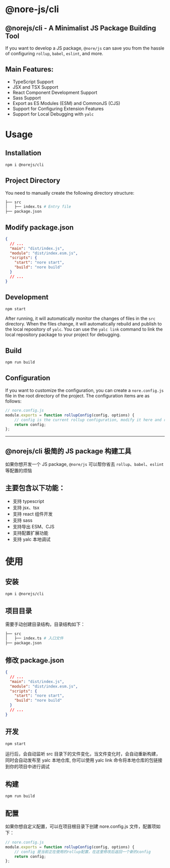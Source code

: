 # @nore-js/cli


## @norejs/cli - A Minimalist JS Package Building Tool

If you want to develop a JS package, `@nore/js` can save you from the hassle of configuring `rollup`, `babel`, `eslint`, and more.

## Main Features:
* TypeScript Support
* JSX and TSX Support
* React Component Development Support
* Sass Support
* Export as ES Modules (ESM) and CommonJS (CJS)
* Support for Configuring Extension Features
* Support for Local Debugging with `yalc`

# Usage
## Installation
```bash
npm i @norejs/cli
```
## Project Directory
You need to manually create the following directory structure:
```bash
├── src
│   ├── index.ts # Entry file
├── package.json
```

## Modify package.json
``` json
{
  // ...
  "main": "dist/index.js",
  "module": "dist/index.esm.js",
  "scripts": {
    "start": "nore start",
    "build": "nore build"
  }
  // ...
}
```
## Development
```bash
npm start
```
After running, it will automatically monitor the changes of files in the `src` directory. When the files change, it will automatically rebuild and publish to the local repository of `yalc`. You can use the `yalc link` command to link the local repository package to your project for debugging.

## Build
```bash
npm run build
```

## Configuration
If you want to customize the configuration, you can create a `nore.config.js` file in the root directory of the project. The configuration items are as follows:
``` javascript
// nore.config.js
module.exports = function rollupConfig(config, options) {
    // config is the current rollup configuration, modify it here and return a new config
    return config;
};
```


----
## @norejs/cli 极简的 JS package 构建工具

如果你想开发一个 JS package, `@nore/js` 可以帮你省去 `rollup`、`babel`、`eslint` 等配置的烦恼
## 主要包含以下功能：
* 支持 typescript
* 支持 jsx、tsx
* 支持 react 组件开发
* 支持 sass
* 支持导出 ESM、CJS
* 支持配置扩展功能
* 支持 yalc 本地调试

# 使用
## 安装
```bash
npm i @norejs/cli
```

## 项目目录
需要手动创建目录结构，目录结构如下：

```bash
├── src
│   ├── index.ts # 入口文件
├── package.json
```

## 修改 package.json
```json
{
  // ...
  "main": "dist/index.js",
  "module": "dist/index.esm.js",
  "scripts": {
    "start": "nore start",
    "build": "nore build"
  }
  // ...
}
```

## 开发
```bash
npm start
```
运行后，会自动监听 src 目录下的文件变化，当文件变化时，会自动重新构建，同时会自动发布至 yalc 本地仓库, 你可以使用 yalc link 命令将本地仓库的包链接到你的项目中进行调试

## 构建
```bash
npm run build
```

## 配置
如果你想自定义配置，可以在项目根目录下创建 nore.config.js 文件，配置项如下：
``` javascript
// nore.config.js
module.exports = function rollupConfig(config, options) {
    // config 是当前正在使用的rollup配置，在这里修改后返回一个新的config
    return config;
};
```




